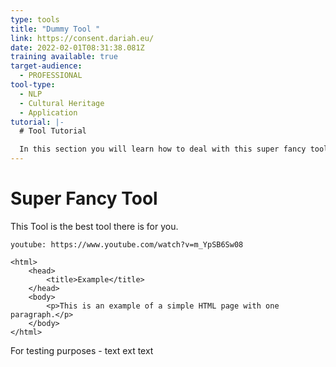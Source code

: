 ```yaml
---
type: tools
title: "Dummy Tool "
link: https://consent.dariah.eu/
date: 2022-02-01T08:31:38.081Z
training available: true
target-audience:
  - PROFESSIONAL
tool-type:
  - NLP
  - Cultural Heritage
  - Application
tutorial: |-
  # Tool Tutorial

  In this section you will learn how to deal with this super fancy tool.
---
```

# Super Fancy Tool

This Tool is the best tool there is for you. 

`youtube: https://www.youtube.com/watch?v=m_YpSB6Sw08`

```
<html>
    <head>
        <title>Example</title>
    </head>
    <body>
        <p>This is an example of a simple HTML page with one paragraph.</p>
    </body>
</html>
```

For testing purposes - text ext text